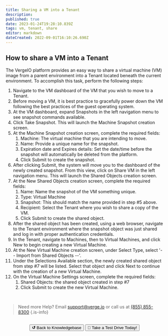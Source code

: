 ```yaml
---
title: Sharing a VM into a Tenant
description: 
published: true
date: 2023-01-24T19:28:10.839Z
tags: vm, tenant, share
editor: markdown
dateCreated: 2022-09-01T16:10:26.690Z
---
```


## How to share a VM into a Tenant

The VergeIO platform provides an easy way to share a virtual machine (VM) image from a parent environment into a Tenant located beneath the current environment. To accomplish this task, perform the following steps:
1. Navigate to the VM dashboard of the VM that you wish to move to a Tenant.
1. Before moving a VM, it is best practice to gracefully power down the VM following the best practices of the guest operating system.
1. At the VM dashboard, expand Snapshots in the left navigation menu to see snapshot commands available.
1. Click Take Snapshot. This will launch the Machine Snapshot creation screen.
1. At the Machine Snapshot creation screen, complete the required fields:
   1. Machine: The virtual machine that you are intending to move.
   1. Name: Provide a unique name for the snapshot.
   1. Expiration date and Expires details: Set the date/time before the snapshot will automatically be deleted from the platform.
   1. Click Submit to create the snapshot.
1. After clicking Submit, the system will move you to the dashboard of the newly created snapshot.  From this view, click on Share VM in the left navigation menu. This will launch the Shared Objects creation screen.
1. At the New Shared Objects creation screen, complete the required fields:
   1. Name: Name the snapshot of the VM something unique.
   1. Type: Virtual Machine
   1. Snapshot: This should match the name provided in step #5 above.
   1. Recipient: Select the Tenant where you wish to share a copy of the VM.
   1. Click Submit to create the shared object.
1. After the shared object has been created, using a web browser, navigate to the Tenant environment where the snapshot object was just shared and log in with proper authentication credentials.
1. In the Tenant, navigate to Machines, then to Virtual Machines, and click New to begin creating a new Virtual Machine.
1. At the New Virtual Machine creation screen, under Select Type, select '-- Import from Shared Objects --'.
1. Under the Selections Available section, the newly created shared object from step #7 will be listed. Select that object and click Next to continue with the creation of a new Virtual Machine.
1. On the Virtual Machine Settings screen, complete the required fields:
   1. Shared Objects: the shared object created in step #7
   1. Click Submit to create the new Virtual Machine.

<br>

> Need more Help? Email <a href="mailto:support@verge.io?subject=Support Inquiry" target="_blank" rel="noopener noreferrer">support@verge.io</a> or call us at <a href="tel:+855-855-8300">(855) 855-8300</a>
{.is-info}

<br>
<div style="text-align: center">
  <a href="https://wiki.verge.io/en/public/kb"><button class="button-grey"> <b>↺</b> Back to Knowledgebase</button></a>
<a href="https://www.verge.io/test-drive"><button class="button-orange">🚗 Take a Test Drive Today!</button></a>
</div>